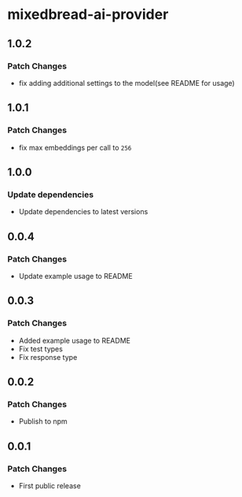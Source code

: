 # mixedbread-ai-provider

## 1.0.2

### Patch Changes

- fix adding additional settings to the model(see README for usage)

## 1.0.1

### Patch Changes

- fix max embeddings per call to `256`

## 1.0.0

### Update dependencies

- Update dependencies to latest versions

## 0.0.4

### Patch Changes

- Update example usage to README

## 0.0.3

### Patch Changes

- Added example usage to README
- Fix test types
- Fix response type

## 0.0.2

### Patch Changes

- Publish to npm

## 0.0.1

### Patch Changes

- First public release
